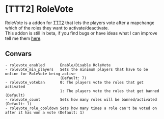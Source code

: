 # [TTT2] RoleVote
RoleVote is a addon for [TTT2](https://github.com/TTT-2/TTT2) that lets the players vote after a mapchange which of the roles they want to activate/deactivate.<br>
This addon is still in beta, if you find bugs or have ideas what I can improve tell me them [here](https://github.com/Blaubeeree/ttt2-rolevote/issues/new).
## Convars
```
- rolevote_enabled       Enable/Disable RoleVote
- rolevote_min_players   Sets the minimum players that have to be online for RoleVote being active
                         (Default: 7)
- rolevote_voteban       0: The players vote the roles that get activated
                         1: The players vote the roles that get banned (Default)
- rolevote_count         Sets how many roles will be banned/activated (Default: 1)
- rolevote_role_cooldown Sets how many times a role can't be voted on after it has won a vote (Default: 1)
```
